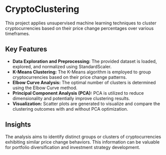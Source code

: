 # CryptoClustering

This project applies unsupervised machine learning techniques to cluster cryptocurrencies based on their price change percentages over various timeframes.

## Key Features

- **Data Exploration and Preprocessing:** The provided dataset is loaded, explored, and normalized using StandardScaler.
- **K-Means Clustering:** The K-Means algorithm is employed to group cryptocurrencies based on their price change patterns.
- **Elbow Curve Analysis:** The optimal number of clusters is determined using the Elbow Curve method.
- **Principal Component Analysis (PCA):** PCA is utilized to reduce dimensionality and potentially improve clustering results.
- **Visualization:** Scatter plots are generated to visualize and compare the clustering outcomes with and without PCA optimization.

## Insights

The analysis aims to identify distinct groups or clusters of cryptocurrencies exhibiting similar price change behaviors. This information can be valuable for portfolio diversification and investment strategy development.
